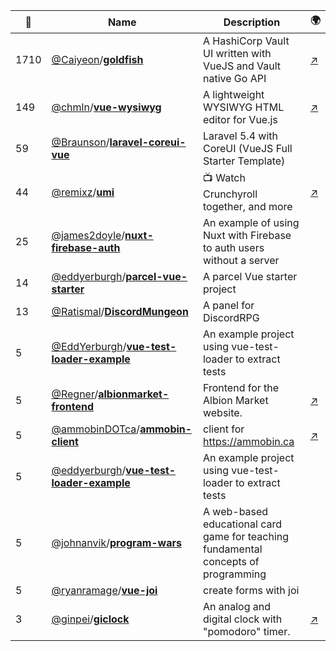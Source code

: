 |:star2: | Name | Description | 🌍|
|---|---|---|---|
|1710|[@Caiyeon](https://github.com/Caiyeon)/[**goldfish**](https://github.com/Caiyeon/goldfish)|A HashiCorp Vault UI written with VueJS and Vault native Go API|[:arrow_upper_right:](https://vault-ui.io)|
|149|[@chmln](https://github.com/chmln)/[**vue-wysiwyg**](https://github.com/chmln/vue-wysiwyg)|A lightweight WYSIWYG HTML editor for Vue.js|[:arrow_upper_right:](https://chmln.github.io/vue-wysiwyg/)|
|59|[@Braunson](https://github.com/Braunson)/[**laravel-coreui-vue**](https://github.com/Braunson/laravel-coreui-vue)|Laravel 5.4 with CoreUI (VueJS Full Starter Template)||
|44|[@remixz](https://github.com/remixz)/[**umi**](https://github.com/remixz/umi)|📺 Watch Crunchyroll together, and more|[:arrow_upper_right:](https://umi.party)|
|25|[@james2doyle](https://github.com/james2doyle)/[**nuxt-firebase-auth**](https://github.com/james2doyle/nuxt-firebase-auth)|An example of using Nuxt with Firebase to auth users without a server||
|14|[@eddyerburgh](https://github.com/eddyerburgh)/[**parcel-vue-starter**](https://github.com/eddyerburgh/parcel-vue-starter)|A parcel Vue starter project||
|13|[@Ratismal](https://github.com/Ratismal)/[**DiscordMungeon**](https://github.com/Ratismal/DiscordMungeon)|A panel for DiscordRPG||
|5|[@EddYerburgh](https://github.com/EddYerburgh)/[**vue-test-loader-example**](https://github.com/EddYerburgh/vue-test-loader-example)|An example project using vue-test-loader to extract tests||
|5|[@Regner](https://github.com/Regner)/[**albionmarket-frontend**](https://github.com/Regner/albionmarket-frontend)|Frontend for the Albion Market website.|[:arrow_upper_right:](https://albion-market.com/)|
|5|[@ammobinDOTca](https://github.com/ammobinDOTca)/[**ammobin-client**](https://github.com/ammobinDOTca/ammobin-client)|client for https://ammobin.ca|[:arrow_upper_right:](https://ammobin.ca)|
|5|[@eddyerburgh](https://github.com/eddyerburgh)/[**vue-test-loader-example**](https://github.com/eddyerburgh/vue-test-loader-example)|An example project using vue-test-loader to extract tests||
|5|[@johnanvik](https://github.com/johnanvik)/[**program-wars**](https://github.com/johnanvik/program-wars)|A web-based educational card game for teaching fundamental concepts of programming||
|5|[@ryanramage](https://github.com/ryanramage)/[**vue-joi**](https://github.com/ryanramage/vue-joi)|create forms with joi||
|3|[@ginpei](https://github.com/ginpei)/[**giclock**](https://github.com/ginpei/giclock)|An analog and digital clock with "pomodoro" timer.|[:arrow_upper_right:](https://clock.ginpei.info/)|

